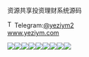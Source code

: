资源共享投资理财系统源码<p dir="auto"><a target="_blank" rel="noopener noreferrer nofollow" href="https://camo.githubusercontent.com/d614d90677fbc2e34c7c62ebc68c82379d87a57c4beaf05af65fec7ba6b72e36/68747470733a2f2f63646e2d69636f6e732d706e672e666c617469636f6e2e636f6d2f3531322f323131312f323131313634362e706e67"><img src="https://camo.githubusercontent.com/d614d90677fbc2e34c7c62ebc68c82379d87a57c4beaf05af65fec7ba6b72e36/68747470733a2f2f63646e2d69636f6e732d706e672e666c617469636f6e2e636f6d2f3531322f323131312f323131313634362e706e67" alt="Telegram Icon" style="width: 16px; max-width: 100%;" data-canonical-src="https://cdn-icons-png.flaticon.com/512/2111/2111646.png"></a>Telegram:<a href="https://t.me/yeziym2" rel="nofollow">@yeziym2</a><br><a href="https://www.yeziym.com/">www.yeziym.com</a></p><img src="https://github.com/yeziym/g4U7homE1Q/blob/main/EIfqC.png"><img src="https://github.com/yeziym/g4U7homE1Q/blob/main/GIgKq.png"><img src="https://github.com/yeziym/g4U7homE1Q/blob/main/MLVMq.png"><img src="https://github.com/yeziym/g4U7homE1Q/blob/main/8g5hj.png"><img src="https://github.com/yeziym/g4U7homE1Q/blob/main/W0NWp.png"><img src="https://github.com/yeziym/g4U7homE1Q/blob/main/YdEDT.png"><img src="https://github.com/yeziym/g4U7homE1Q/blob/main/hRE1h.png"><img src="https://github.com/yeziym/g4U7homE1Q/blob/main/rOOYk.png"><img src="https://github.com/yeziym/g4U7homE1Q/blob/main/76qh2.png">